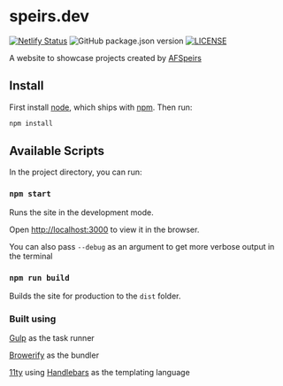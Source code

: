 # speirs.dev

[![Netlify Status](https://api.netlify.com/api/v1/badges/3a5730bc-4386-4a96-aaeb-58ab996dabb9/deploy-status)](https://app.netlify.com/sites/afspeirs/deploys)
![GitHub package.json version](https://img.shields.io/github/package-json/v/afspeirs/speirs.dev)
[![LICENSE](https://img.shields.io/github/license/afspeirs/speirs.dev)](LICENSE)

A website to showcase projects created by [AFSpeirs](https://github.com/afspeirs)

## Install

First install [node](http://nodejs.org), which ships with [npm](https://npmjs.com). Then run:

```bash
npm install
```

## Available Scripts

In the project directory, you can run:

### `npm start`

Runs the site in the development mode.

Open [http://localhost:3000](http://localhost:3000) to view it in the browser.

You can also pass `--debug` as an argument to get more verbose output in the terminal

### `npm run build`

Builds the site for production to the `dist` folder.

### Built using

[Gulp](https://gulpjs.com) as the task runner

[Browerify](http://browserify.org) as the bundler

[11ty](https://www.11ty.dev) using [Handlebars](https://handlebarsjs.com) as the templating language
